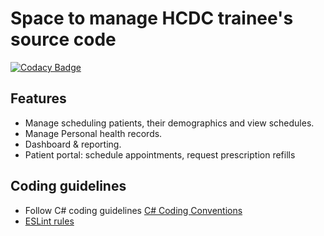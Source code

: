 # Space to manage HCDC trainee's source code

[![Codacy Badge](https://app.codacy.com/project/badge/Grade/e03d36680c9a4ee1a726747c01d309ae)](https://www.codacy.com/gh/minhphien/kmshcdc-patient-checking/dashboard?utm_source=github.com&amp;utm_medium=referral&amp;utm_content=minhphien/kmshcdc-patient-checking&amp;utm_campaign=Badge_Grade)
## Features

- Manage scheduling patients, their demographics and view schedules.
- Manage Personal health records.
- Dashboard & reporting.
- Patient portal: schedule appointments, request prescription refills

## Coding guidelines

- Follow C# coding guidelines [C# Coding Conventions](https://docs.microsoft.com/en-us/dotnet/csharp/fundamentals/coding-style/coding-conventions)
- [ESLint rules](https://eslint.org/docs/rules/)
